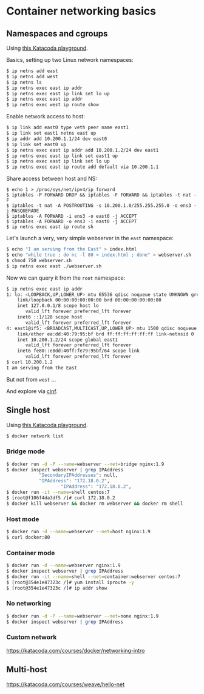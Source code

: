 # Container networking basics

## Namespaces and cgroups

Using [this Katacoda playground](https://www.katacoda.com/mhausenblas/scenarios/container-networking).

Basics, setting up two Linux network namespaces:

```bash
$ ip netns add east
$ ip netns add west
$ ip netns ls
$ ip netns exec east ip addr
$ ip netns exec east ip link set lo up
$ ip netns exec east ip addr
$ ip netns exec west ip route show
```

Enable network access to host:

```bash
$ ip link add east0 type veth peer name east1
$ ip link set east1 netns east up
$ ip addr add 10.200.1.1/24 dev east0
$ ip link set east0 up
$ ip netns exec east ip addr add 10.200.1.2/24 dev east1
$ ip netns exec east ip link set east1 up
$ ip netns exec east ip link set lo up
$ ip netns exec east ip route add default via 10.200.1.1
```

Share access between host and NS:

```
$ echo 1 > /proc/sys/net/ipv4/ip_forward
$ iptables -P FORWARD DROP && iptables -F FORWARD && iptables -t nat -F
$ iptables -t nat -A POSTROUTING -s 10.200.1.0/255.255.255.0 -o ens3 -j MASQUERADE
$ iptables -A FORWARD -i ens3 -o east0 -j ACCEPT
$ iptables -A FORWARD -o ens3 -i east0 -j ACCEPT
$ ip netns exec east ip route sh
```

Let's launch a very, very simple webserver in the `east` namespace:

```bash
$ echo "I am serving from the East" > index.html
$ echo "while true ; do nc -l 80 < index.html ; done" > webserver.sh
$ chmod 750 webserver.sh
$ ip netns exec east ./webserver.sh
```

Now we can query it from the `root` namespace:

```bash
$ ip netns exec east ip addr
1: lo: <LOOPBACK,UP,LOWER_UP> mtu 65536 qdisc noqueue state UNKNOWN group default qlen 1
    link/loopback 00:00:00:00:00:00 brd 00:00:00:00:00:00
    inet 127.0.0.1/8 scope host lo
       valid_lft forever preferred_lft forever
    inet6 ::1/128 scope host
       valid_lft forever preferred_lft forever
4: east1@if5: <BROADCAST,MULTICAST,UP,LOWER_UP> mtu 1500 qdisc noqueue state UP group default qlen 1000
    link/ether ea:dd:40:79:95:bf brd ff:ff:ff:ff:ff:ff link-netnsid 0
    inet 10.200.1.2/24 scope global east1
       valid_lft forever preferred_lft forever
    inet6 fe80::e8dd:40ff:fe79:95bf/64 scope link
       valid_lft forever preferred_lft forever
$ curl 10.200.1.2
I am serving from the East
```

But not from `west` …

And explore via [cinf](https://github.com/mhausenblas/cinf).

## Single host

Using [this Katacoda playground](https://katacoda.com/courses/docker/playground).


```bash
$ docker network list
```

### Bridge mode

```bash
$ docker run -d -P --name=webserver --net=bridge nginx:1.9
$ docker inspect webserver | grep IPAddress
            "SecondaryIPAddresses": null,
            "IPAddress": "172.18.0.2",
                    "IPAddress": "172.18.0.2",
$ docker run -it --name=shell centos:7
$ [root@f106f4da3df5 /]# curl 172.18.0.2
$ docker kill webserver && docker rm webserver && docker rm shell
```

### Host mode

```bash
$ docker run -d --name=webserver --net=host nginx:1.9
$ curl docker:80
```

### Container mode

```bash
$ docker run -d --name=webserver nginx:1.9 
$ docker inspect webserver | grep IPAddress
$ docker run -it --name=shell --net=container:webserver centos:7 
$ [root@354e1e47323c /]# yum install iproute -y
$ [root@354e1e47323c /]# ip addr show
```

### No networking

```bash
$ docker run -d -P --name=webserver --net=none nginx:1.9
$ docker inspect webserver | grep IPAddress
```

### Custom network

https://katacoda.com/courses/docker/networking-intro


## Multi-host

https://katacoda.com/courses/weave/hello-net